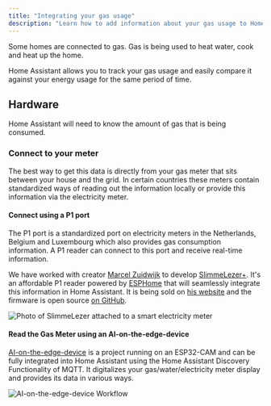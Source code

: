 ```yaml
---
title: "Integrating your gas usage"
description: "Learn how to add information about your gas usage to Home Assistant home energy management."
---
```


Some homes are connected to gas. Gas is being used to heat water, cook and heat up the home.

Home Assistant allows you to track your gas usage and easily compare it against your energy usage for the same period of time.

## Hardware

Home Assistant will need to know the amount of gas that is being consumed.

### Connect to your meter

The best way to get this data is directly from your gas meter that sits between your house and the grid. In certain countries these meters contain standardized ways of reading out the information locally or provide this information via the electricity meter.

#### Connect using a P1 port

The P1 port is a standardized port on electricity meters in the Netherlands, Belgium and Luxembourg which also provides gas consumption information. A P1 reader can connect to this port and receive real-time information.

We have worked with creator [Marcel Zuidwijk](https://www.zuidwijk.com) to develop [SlimmeLezer+](https://www.zuidwijk.com/product/slimmelezer-plus/). It's an affordable P1 reader powered by [ESPHome](https://esphome.io) that will seamlessly integrate this information in Home Assistant. It is being sold on [his website](https://www.zuidwijk.com/product/slimmelezer-plus/) and the firmware is open source [on GitHub](https://github.com/zuidwijk/dsmr).

![Photo of SlimmeLezer attached to a smart electricity meter](/images/docs/energy/slimmelezer.jpg)

#### Read the Gas Meter using an AI-on-the-edge-device

[AI-on-the-edge-device](https://github.com/jomjol/AI-on-the-edge-device) is a project running on an ESP32-CAM and can be fully integrated into Home Assistant using the Home Assistant Discovery Functionality of MQTT. It digitalizes your gas/water/electricity meter display and provides its data in various ways. 

<img src='/images/docs/energy/ai-on-the-edge-device.jpg' alt='AI-on-the-edge-device Workflow'>

